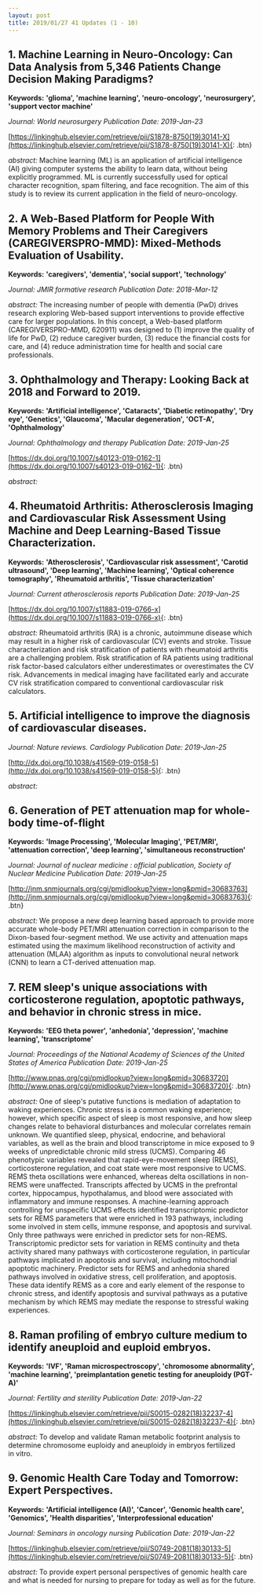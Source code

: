 ```yaml
---
layout: post
title: 2019/01/27 41 Updates (1 - 10)
---
```

## 1. Machine Learning in Neuro-Oncology: Can Data Analysis from 5,346 Patients Change Decision Making Paradigms?
**Keywords:** **'glioma', 'machine learning', 'neuro-oncology', 'neurosurgery', 'support vector machine'**

*Journal: World neurosurgery* *Publication Date: 2019-Jan-23*

[https://linkinghub.elsevier.com/retrieve/pii/S1878-8750(19)30141-X](https://linkinghub.elsevier.com/retrieve/pii/S1878-8750(19)30141-X){: .btn}

*abstract:* Machine learning (ML) is an application of artificial intelligence (AI) giving computer systems the ability to learn data, without being explicitly programmed. ML is currently successfully used for optical character recognition, spam filtering, and face recognition. The aim of this study is to review its current application in the field of neuro-oncology.

## 2. A Web-Based Platform for People With Memory Problems and Their Caregivers (CAREGIVERSPRO-MMD): Mixed-Methods Evaluation of Usability.
**Keywords:** **'caregivers', 'dementia', 'social support', 'technology'**

*Journal: JMIR formative research* *Publication Date: 2018-Mar-12*



*abstract:* The increasing number of people with dementia (PwD) drives research exploring Web-based support interventions to provide effective care for larger populations. In this concept, a Web-based platform (CAREGIVERSPRO-MMD, 620911) was designed to (1) improve the quality of life for PwD, (2) reduce caregiver burden, (3) reduce the financial costs for care, and (4) reduce administration time for health and social care professionals.

## 3. Ophthalmology and Therapy: Looking Back at 2018 and Forward to 2019.
**Keywords:** **'Artificial intelligence', 'Cataracts', 'Diabetic retinopathy', 'Dry eye', 'Genetics', 'Glaucoma', 'Macular degeneration', 'OCT-A', 'Ophthalmology'**

*Journal: Ophthalmology and therapy* *Publication Date: 2019-Jan-25*

[https://dx.doi.org/10.1007/s40123-019-0162-1](https://dx.doi.org/10.1007/s40123-019-0162-1){: .btn}

*abstract:* 

## 4. Rheumatoid Arthritis: Atherosclerosis Imaging and Cardiovascular Risk Assessment Using Machine and Deep Learning-Based Tissue Characterization.
**Keywords:** **'Atherosclerosis', 'Cardiovascular risk assessment', 'Carotid ultrasound', 'Deep learning', 'Machine learning', 'Optical coherence tomography', 'Rheumatoid arthritis', 'Tissue characterization'**

*Journal: Current atherosclerosis reports* *Publication Date: 2019-Jan-25*

[https://dx.doi.org/10.1007/s11883-019-0766-x](https://dx.doi.org/10.1007/s11883-019-0766-x){: .btn}

*abstract:* Rheumatoid arthritis (RA) is a chronic, autoimmune disease which may result in a higher risk of cardiovascular (CV) events and stroke. Tissue characterization and risk stratification of patients with rheumatoid arthritis are a challenging problem. Risk stratification of RA patients using traditional risk factor-based calculators either underestimates or overestimates the CV risk. Advancements in medical imaging have facilitated early and accurate CV risk stratification compared to conventional cardiovascular risk calculators.

## 5. Artificial intelligence to improve the diagnosis of cardiovascular diseases.


*Journal: Nature reviews. Cardiology* *Publication Date: 2019-Jan-25*

[http://dx.doi.org/10.1038/s41569-019-0158-5](http://dx.doi.org/10.1038/s41569-019-0158-5){: .btn}

*abstract:* 

## 6. Generation of PET attenuation map for whole-body time-of-flight 
**Keywords:** **'Image Processing', 'Molecular Imaging', 'PET/MRI', 'attenuation correction', 'deep learning', 'simultaneous reconstruction'**

*Journal: Journal of nuclear medicine : official publication, Society of Nuclear Medicine* *Publication Date: 2019-Jan-25*

[http://jnm.snmjournals.org/cgi/pmidlookup?view=long&pmid=30683763](http://jnm.snmjournals.org/cgi/pmidlookup?view=long&pmid=30683763){: .btn}

*abstract:* We propose a new deep learning based approach to provide more accurate whole-body PET/MRI attenuation correction in comparison to the Dixon-based four-segment method. We use activity and attenuation maps estimated using the maximum likelihood reconstruction of activity and attenuation (MLAA) algorithm as inputs to convolutional neural network (CNN) to learn a CT-derived attenuation map. 

## 7. REM sleep's unique associations with corticosterone regulation, apoptotic pathways, and behavior in chronic stress in mice.
**Keywords:** **'EEG theta power', 'anhedonia', 'depression', 'machine learning', 'transcriptome'**

*Journal: Proceedings of the National Academy of Sciences of the United States of America* *Publication Date: 2019-Jan-25*

[http://www.pnas.org/cgi/pmidlookup?view=long&pmid=30683720](http://www.pnas.org/cgi/pmidlookup?view=long&pmid=30683720){: .btn}

*abstract:* One of sleep's putative functions is mediation of adaptation to waking experiences. Chronic stress is a common waking experience; however, which specific aspect of sleep is most responsive, and how sleep changes relate to behavioral disturbances and molecular correlates remain unknown. We quantified sleep, physical, endocrine, and behavioral variables, as well as the brain and blood transcriptome in mice exposed to 9 weeks of unpredictable chronic mild stress (UCMS). Comparing 46 phenotypic variables revealed that rapid-eye-movement sleep (REMS), corticosterone regulation, and coat state were most responsive to UCMS. REMS theta oscillations were enhanced, whereas delta oscillations in non-REMS were unaffected. Transcripts affected by UCMS in the prefrontal cortex, hippocampus, hypothalamus, and blood were associated with inflammatory and immune responses. A machine-learning approach controlling for unspecific UCMS effects identified transcriptomic predictor sets for REMS parameters that were enriched in 193 pathways, including some involved in stem cells, immune response, and apoptosis and survival. Only three pathways were enriched in predictor sets for non-REMS. Transcriptomic predictor sets for variation in REMS continuity and theta activity shared many pathways with corticosterone regulation, in particular pathways implicated in apoptosis and survival, including mitochondrial apoptotic machinery. Predictor sets for REMS and anhedonia shared pathways involved in oxidative stress, cell proliferation, and apoptosis. These data identify REMS as a core and early element of the response to chronic stress, and identify apoptosis and survival pathways as a putative mechanism by which REMS may mediate the response to stressful waking experiences.

## 8. Raman profiling of embryo culture medium to identify aneuploid and euploid embryos.
**Keywords:** **'IVF', 'Raman microspectroscopy', 'chromosome abnormality', 'machine learning', 'preimplantation genetic testing for aneuploidy (PGT-A)'**

*Journal: Fertility and sterility* *Publication Date: 2019-Jan-22*

[https://linkinghub.elsevier.com/retrieve/pii/S0015-0282(18)32237-4](https://linkinghub.elsevier.com/retrieve/pii/S0015-0282(18)32237-4){: .btn}

*abstract:* To develop and validate Raman metabolic footprint analysis to determine chromosome euploidy and aneuploidy in embryos fertilized in vitro.

## 9. Genomic Health Care Today and Tomorrow: Expert Perspectives.
**Keywords:** **'Artificial intelligence (AI)', 'Cancer', 'Genomic health care', 'Genomics', 'Health disparities', 'Interprofessional education'**

*Journal: Seminars in oncology nursing* *Publication Date: 2019-Jan-22*

[https://linkinghub.elsevier.com/retrieve/pii/S0749-2081(18)30133-5](https://linkinghub.elsevier.com/retrieve/pii/S0749-2081(18)30133-5){: .btn}

*abstract:* To provide expert personal perspectives of genomic health care and what is needed for nursing to prepare for today as well as for the future.

